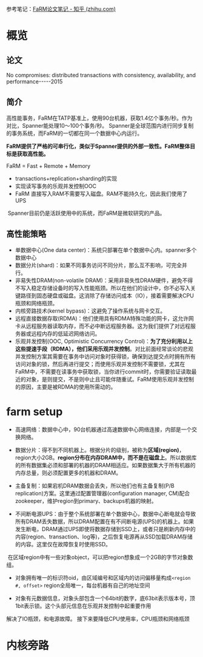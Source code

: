 参考笔记：[FaRM论文笔记 - 知乎 (zhihu.com)](https://zhuanlan.zhihu.com/p/597272185)

# 概览

## 论文

No compromises: distributed transactions with consistency, availability, and performance-----2015

## 简介

高性能事务，FaRM在TATP基准上，使用90台机器，获取1.4亿个事务/秒。作为对比，Spanner能处理10～100个事务/秒。
Spanner是全球范围内进行同步复制的事务系统，而FaRM的一切都在同一个数据中心内运行。

**FaRM提供了严格的可串行化，类似于Spanner提供的外部一致性。FaRM整体目标是获取高性能。**

FaRM = Fast + Remote + Memory

- transactions+replication+sharding的实现
- 实现读写事务的乐观并发控制OOC
- FaRM 直接写入RAM不需要写入磁盘。RAM不能持久化，因此我们使用了UPS

​ Spanner目前仍是活跃使用中的系统，而FaRM是微软研究的产品。

## 高性能策略

- 单数据中心(One data center)：系统只部署在单个数据中心内。spanner多个数据中心
- 数据分片(shard)：如果不同事务访问不同分片，那么互不影响，可完全并行。
- 非易失性DRAM(non-volatile DRAM)：采用非易失性DRAM硬件，避免不得不写入稳定存储设备时的写入性能瓶颈。所以在他们的设计中，你不必写入关键路径到固态硬盘或磁盘。这消除了存储访问成本（IO），接着需要解决CPU瓶颈和网络瓶颈。
- 内核旁路技术(kernel bypass)：这避免了操作系统与网卡交互。
- 远程直接数据存取(RDMA)：他们使用具有RDMA特殊功能的网卡，这允许网卡从远程服务器读取内存，而不必中断远程服务器。这为我们提供了对远程服务器或远程内存的低延迟网络访问。
- 乐观并发控制(OOC, Optimistic Concurrency Control)：**为了充分利用以上这些提速手段（RDMA），他们采用乐观并发控制**。对比前面经常谈论的悲观并发控制方案其需要在事务中访问对象时获得锁，确保到达提交点时拥有所有访问对象的锁，然后再进行提交；而使用乐观并发控制不需要锁，尤其在FaRM中，不需要在读事务中获取锁，当你进行commit时，你需要验证读取最近的对象，是则提交，不是则中止且可能伴随重试。FaRM使用乐观并发控制的原因，主要是被RDMA的使用所需动的。

# farm setup

- 高速网络：数据中心中，90台机器通过高速数据中心网络连接，内部是一个交换网络。
    
- 数据分片：得不到不同机器上。根据分片的级别，被称为**区域(region)**，region大小2GB。**region分布在内存DRAM中，而不是在磁盘上**。所以数据库的所有数据集必须和部署的机器的DRAM相适应。如果数据集大于所有机器的内存总量，则必须配置更多的机器和DRAM。
    
- 主备复制：如果宕机DRAM数据会丢失，所以他们也有主备复制(P/B replication)方案。这里通过配置管理器(configuration manager, CM)配合zookeeper，维护region到primary、backups机器的映射。
    
- 不间断电源UPS：由于整个系统部署在单个数据中心，数据中心断电就会导致所有DRAM丢失数据，所以DRAM配置在有不间断电源(UPS)的机器上。如果发生断电，DRAM通过UPS即使将数据存储到SSD上，或者只是刷新内存中的内容(region、transaction、log等)，之后恢复电源再从SSD加载DRAM存储的内容。这里仅在故障恢复时使用SSD。
    

​ 在区域region中有一些对象object，可以把region想象成一个2GB的字节对象数组。

- 对象拥有唯一的标识符oid，由区域编号和区域内的访问偏移量构成`<region #, offset>`
	region全局唯一，每台机器有自己的地址空间
    
- 对象有元数据信息，对象头部包含一个64bit的数字，底63bit表示版本号，顶1bit表示锁。这个头部元信息在乐观并发控制中起重要作用

解决了IO瓶颈，和电源故障。
接下来要降低CPU使用率，CPU瓶颈和网络瓶颈

# 内核旁路



